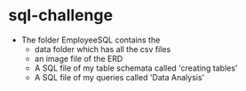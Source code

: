 # sql-challenge
- The folder EmployeeSQL contains the
    - data folder which has all the csv files
    - an image file of the ERD
    - A SQL file of my table schemata called 'creating tables'
    - A SQL file of my queries called 'Data Analysis'
